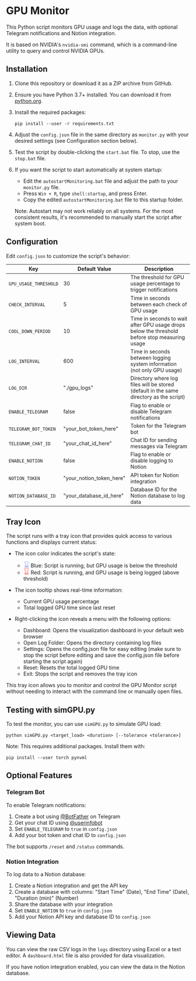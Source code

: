 # GPU Monitor

This Python script monitors GPU usage and logs the data, with optional Telegram notifications and Notion integration.

It is based on NVIDIA's `nvidia-smi` command, which is a command-line utility to query and control NVIDIA GPUs.

## Installation

1. Clone this repository or download it as a ZIP archive from GitHub.

2. Ensure you have Python 3.7+ installed. You can download it from [python.org](https://www.python.org/downloads/).

3. Install the required packages:

   ```
   pip install --user -r requirements.txt
   ```

4. Adjust the `config.json` file in the same directory as `monitor.py` with your desired settings (see Configuration section below).

5. Test the script by double-clicking the `start.bat` file. To stop, use the `stop.bat` file.

6. If you want the script to start automatically at system startup:
   - Edit the `autostartMonitoring.bat` file and adjust the path to your `monitor.py` file.
   - Press `Win + R`, type `shell:startup`, and press Enter.
   - Copy the edited `autostartMonitoring.bat` file to this startup folder.

   Note: Autostart may not work reliably on all systems. For the most consistent results, it's recommended to manually start the script after system boot.

## Configuration

Edit `config.json` to customize the script's behavior:

| Key                     | Default Value                               | Description                                                                                     |
|-------------------------|---------------------------------------------|-------------------------------------------------------------------------------------------------|
| `GPU_USAGE_THRESHOLD`   | 30                                          | The threshold for GPU usage percentage to trigger notifications                                 |
| `CHECK_INTERVAL`        | 5                                           | Time in seconds between each check of GPU usage                                               |
| `COOL_DOWN_PERIOD`      | 10                                          | Time in seconds to wait after GPU usage drops below the threshold before stop measuring usage  |
| `LOG_INTERVAL`          | 600                                         | Time in seconds between logging system information (not only GPU usage)                        |
| `LOG_DIR`               | "./gpu_logs"                                | Directory where log files will be stored (default in the same directory as the script)        |
| `ENABLE_TELEGRAM`       | false                                       | Flag to enable or disable Telegram notifications                                                |
| `TELEGRAM_BOT_TOKEN`    | "your_bot_token_here"                      | Token for the Telegram bot                                                                      |
| `TELEGRAM_CHAT_ID`      | "your_chat_id_here"                        | Chat ID for sending messages via Telegram                                                      |
| `ENABLE_NOTION`         | false                                      | Flag to enable or disable logging to Notion                                                    |
| `NOTION_TOKEN`          | "your_notion_token_here"                   | API token for Notion integration                                                                 |
| `NOTION_DATABASE_ID`    | "your_database_id_here"                    | Database ID for the Notion database to log data                                                |

## Tray Icon

The script runs with a tray icon that provides quick access to various functions and displays current status:

- The icon color indicates the script's state:
    - <img src="tray_icon.png" width="16" height="16" alt="Blue Icon"> Blue: Script is running, but GPU usage is below the threshold
  - <img src="tray_icon_active.png" width="16" height="16" alt="Orange Icon"> Red: Script is running, and GPU usage is being logged (above threshold)



- The icon tooltip shows real-time information:
  - Current GPU usage percentage
  - Total logged GPU time since last reset

- Right-clicking the icon reveals a menu with the following options:
  - Dashboard: Opens the visualization dashboard in your default web browser
  - Open Log Folder: Opens the directory containing log files
  - Settings: Opens the config.json file for easy editing (make sure to stop the script before editing and save the config.json file before starting the script again)
  - Reset: Resets the total logged GPU time
  - Exit: Stops the script and removes the tray icon

This tray icon allows you to monitor and control the GPU Monitor script without needing to interact with the command line or manually open files.


## Testing with simGPU.py

To test the monitor, you can use `simGPU.py` to simulate GPU load:

```
python simGPU.py <target_load> <duration> [--tolerance <tolerance>]
```

Note: This requires additional packages. Install them with:

```
pip install --user torch pynvml
```

## Optional Features

### Telegram Bot

To enable Telegram notifications:

1. Create a bot using [@BotFather](https://t.me/botfather) on Telegram
2. Get your chat ID using [@userinfobot](https://t.me/userinfobot)
3. Set `ENABLE_TELEGRAM` to `true` in `config.json`
4. Add your bot token and chat ID to `config.json`

The bot supports `/reset` and `/status` commands.

### Notion Integration

To log data to a Notion database:

1. Create a Notion integration and get the API key
2. Create a database with columns: "Start Time" (Date), "End Time" (Date), "Duration (min)" (Number)
3. Share the database with your integration
4. Set `ENABLE_NOTION` to `true` in `config.json`
5. Add your Notion API key and database ID to `config.json`

## Viewing Data

You can view the raw CSV logs in the `logs` directory using Excel or a text editor. A `dashboard.html` file is also provided for data visualization.

If you have notion integration enabled, you can view the data in the Notion database.